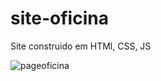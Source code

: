 # site-oficina

Site construido em HTMl, CSS, JS

![pageoficina](https://user-images.githubusercontent.com/18532618/132107891-1267b515-70f3-42a0-a527-9da2409453b7.png)
